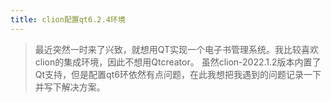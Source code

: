 ```yaml
---
title: clion配置qt6.2.4环境
---
```


> 最近突然一时来了兴致，就想用QT实现一个电子书管理系统。我比较喜欢clion的集成环境，因此不想用Qtcreator。
> 虽然clion-2022.1.2版本内置了Qt支持，但是配置qt6环依然有点问题，在此我想把我遇到的问题记录一下并写下解决方案。


